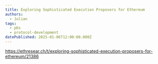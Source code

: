 ```yaml
---
title: Exploring Sophisticated Execution Proposers for Ethereum
authors:
  - Julian
tags:
  - pbs
  - protocol-development
datePublished: 2025-01-06T12:00:00.000Z
---
```


<https://ethresear.ch/t/exploring-sophisticated-execution-proposers-for-ethereum/21386>

